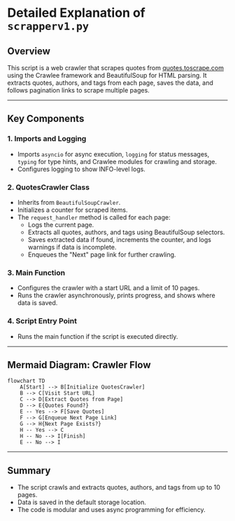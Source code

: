 # Detailed Explanation of `scrapperv1.py`

## Overview

This script is a web crawler that scrapes quotes from [quotes.toscrape.com](http://quotes.toscrape.com/) using the Crawlee framework and BeautifulSoup for HTML parsing. It extracts quotes, authors, and tags from each page, saves the data, and follows pagination links to scrape multiple pages.

---

## Key Components

### 1. Imports and Logging

- Imports `asyncio` for async execution, `logging` for status messages, `typing` for type hints, and Crawlee modules for crawling and storage.
- Configures logging to show INFO-level logs.

### 2. QuotesCrawler Class

- Inherits from `BeautifulSoupCrawler`.
- Initializes a counter for scraped items.
- The `request_handler` method is called for each page:
  - Logs the current page.
  - Extracts all quotes, authors, and tags using BeautifulSoup selectors.
  - Saves extracted data if found, increments the counter, and logs warnings if data is incomplete.
  - Enqueues the "Next" page link for further crawling.

### 3. Main Function

- Configures the crawler with a start URL and a limit of 10 pages.
- Runs the crawler asynchronously, prints progress, and shows where data is saved.

### 4. Script Entry Point

- Runs the main function if the script is executed directly.

---

## Mermaid Diagram: Crawler Flow

```mermaid
flowchart TD
    A[Start] --> B[Initialize QuotesCrawler]
    B --> C[Visit Start URL]
    C --> D[Extract Quotes from Page]
    D --> E{Quotes Found?}
    E -- Yes --> F[Save Quotes]
    F --> G[Enqueue Next Page Link]
    G --> H{Next Page Exists?}
    H -- Yes --> C
    H -- No --> I[Finish]
    E -- No --> I
```

---

## Summary

- The script crawls and extracts quotes, authors, and tags from up to 10 pages.
- Data is saved in the default storage location.
- The code is modular and uses async programming for efficiency.